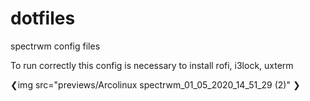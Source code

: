 # dotfiles
spectrwm config files

To run correctly this config is necessary to install rofi, i3lock, uxterm

❮img src="previews/Arcolinux spectrwm_01_05_2020_14_51_29 (2)" ❯
